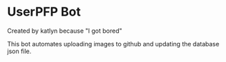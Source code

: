 # UserPFP Bot

Created by katlyn because "I got bored"

This bot automates uploading images to github and updating the database json file.
